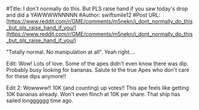 #Title: I don't normally do this. But PLS raise hand if you saw today's drop and did a YAWWWWNNNNN
#Author: swiftsmile12
#Post URL: [https://www.reddit.com/r/GME/comments/m5nekn/i_dont_normally_do_this_but_pls_raise_hand_if_you/](https://www.reddit.com/r/GME/comments/m5nekn/i_dont_normally_do_this_but_pls_raise_hand_if_you/)


"Totally normal. No manipulation at all". Yeah right....

Edit: Wow! Lots of love. Some of the apes didn't even know there was dip. Probably busy looking for bananas. Salute to the true Apes who don't care for these dips anymore!!

Edit 2: Wowwww!! 10K (and counting) up votes!! This ape feels like getting 10K bananas already. Won't even flinch at 10K per share. That ship has sailed longggggg time ago.